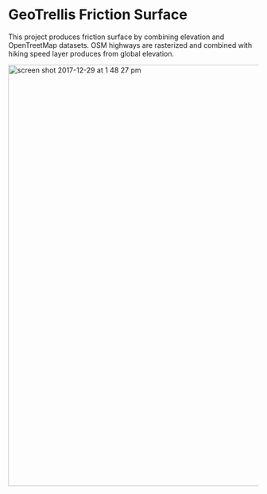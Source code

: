 # GeoTrellis Friction Surface

This project produces friction surface by combining elevation and OpenTreetMap datasets.
OSM highways are rasterized and combined with hiking speed layer produces from global elevation.

<img width="846" alt="screen shot 2017-12-29 at 1 48 27 pm" src="https://user-images.githubusercontent.com/1158084/34444851-108264ac-ec9f-11e7-9a6a-80c95640617f.png">


